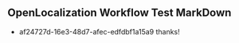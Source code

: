 ## OpenLocalization Workflow Test MarkDown
* af24727d-16e3-48d7-afec-edfdbf1a15a9 thanks!

<!--HONumber=Aug16_HO3-->


